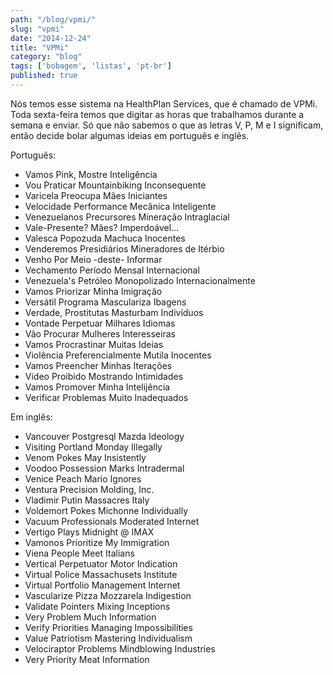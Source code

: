 ```yaml
---
path: "/blog/vpmi/"
slug: "vpmi"
date: "2014-12-24"
title: "VPMi"
category: "blog"
tags: ['bobagem', 'listas', 'pt-br']
published: true
---
```


Nós temos esse sistema na HealthPlan Services, que é chamado de VPMi.
Toda sexta-feira temos que digitar as horas que trabalhamos durante a 
semana e enviar. Só que não sabemos o que as letras V, P, M e I 
significam, então decide bolar algumas ideias em português e inglẽs.

Português:

* Vamos Pink, Mostre Inteligência
* Vou Praticar Mountainbiking Inconsequente
* Varicela Preocupa Mães Iniciantes
* Velocidade Performance Mecânica Inteligente
* Venezuelanos Precursores Mineração Intraglacial
* Vale-Presente? Mães? Imperdoável...
* Valesca Popozuda Machuca Inocentes
* Venderemos Presidiários Mineradores de Itérbio
* Venho Por Meio -deste- Informar
* Vechamento Período Mensal Internacional
* Venezuela's Petróleo Monopolizado Internacionalmente
* Vamos Priorizar Minha Imigração
* Versátil Programa Masculariza Ibagens
* Verdade, Prostitutas Masturbam Indivíduos
* Vontade Perpetuar Milhares Idiomas
* Vão Procurar Mulheres Interesseiras
* Vamos Procrastinar Muitas Ideias
* Violência Preferencialmente Mutila Inocentes
* Vamos Preencher Minhas Iterações
* Video Proibido Mostrando Intimidades
* Vamos Promover Minha Intelijência
* Verificar Problemas Muito Inadequados

Em inglês:

* Vancouver Postgresql Mazda Ideology
* Visiting Portland Monday Illegally
* Venom Pokes May Insistently
* Voodoo Possession Marks Intradermal
* Venice Peach Mario Ignores
* Ventura Precision Molding, Inc.
* Vladimir Putin Massacres Italy
* Voldemort Pokes Michonne Individually
* Vacuum Professionals Moderated Internet
* Vertigo Plays Midnight @ IMAX
* Vamonos Prioritize My Immigration
* Viena People Meet Italians
* Vertical Perpetuator Motor Indication
* Virtual Police Massachusets Institute
* Virtual Portfolio Management Internet
* Vascularize Pizza Mozzarela Indigestion 
* Validate Pointers Mixing Inceptions
* Very Problem Much Information
* Verify Priorities Managing Impossibilities
* Value Patriotism Mastering Individualism
* Velociraptor Problems Mindblowing Industries
* Very Priority Meat Information
